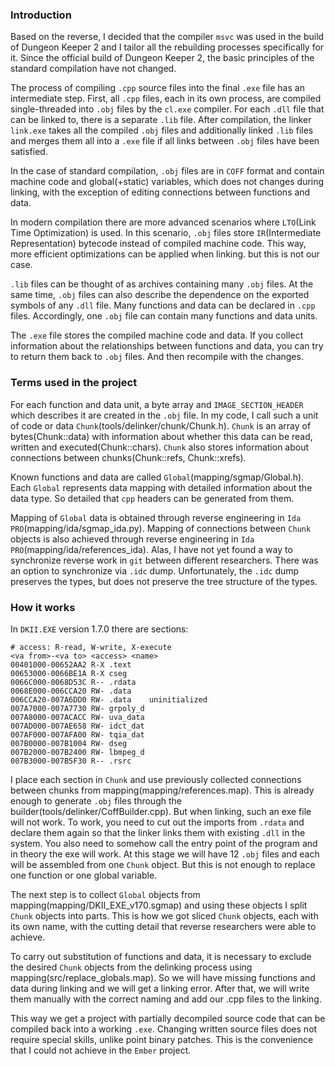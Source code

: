 
### Introduction
Based on the reverse, I decided that the compiler `msvc` was used in the build of Dungeon Keeper 2 and I tailor all the rebuilding processes specifically for it.
Since the official build of Dungeon Keeper 2, the basic principles of the standard compilation have not changed.

The process of compiling `.cpp` source files into the final `.exe` file has an intermediate step.
First, all `.cpp` files, each in its own process, are compiled single-threaded into `.obj` files by the `cl.exe` compiler.
For each `.dll` file that can be linked to, there is a separate `.lib` file.
After compilation, the linker `link.exe` takes all the compiled `.obj` files and additionally linked `.lib` files and merges them all into a `.exe` file if all links between `.obj` files have been satisfied.

In the case of standard compilation, `.obj` files are in `COFF` format and contain machine code and global(+static) variables,
which does not changes during linking, with the exception of editing connections between functions and data.

In modern compilation there are more advanced scenarios where `LTO`(Link Time Optimization) is used.
In this scenario, `.obj` files store `IR`(Intermediate Representation) bytecode instead of compiled machine code.
This way, more efficient optimizations can be applied when linking. but this is not our case.

`.lib` files can be thought of as archives containing many `.obj` files. At the same time, `.obj` files can also describe the dependence on the exported symbols of any `.dll` file.
Many functions and data can be declared in `.cpp` files. Accordingly, one `.obj` file can contain many functions and data units.

The `.exe` file stores the compiled machine code and data.
If you collect information about the relationships between functions and data, you can try to return them back to `.obj` files.
And then recompile with the changes.

### Terms used in the project
For each function and data unit, a byte array and `IMAGE_SECTION_HEADER` which describes it are created in the `.obj` file.
In my code, I call such a unit of code or data `Chunk`(tools/delinker/chunk/Chunk.h).
`Chunk` is an array of bytes(Chunk::data) with information about whether this data can be read, written and executed(Chunk::chars).
`Chunk` also stores information about connections between chunks(Chunk::refs, Chunk::xrefs).

Known functions and data are called `Global`(mapping/sgmap/Global.h).
Each `Global` represents data mapping with detailed information about the data type.
So detailed that `cpp` headers can be generated from them.

Mapping of `Global` data is obtained through reverse engineering in `Ida PRO`(mapping/ida/sgmap_ida.py).
Mapping of connections between `Chunk` objects is also achieved through reverse engineering in `Ida PRO`(mapping/ida/references_ida).
Alas, I have not yet found a way to synchronize reverse work in `git` between different researchers.
There was an option to synchronize via `.idc` dump. Unfortunately, the `.idc` dump preserves the types, but does not preserve the tree structure of the types.

### How it works
In `DKII.EXE` version 1.7.0 there are sections:
```
# access: R-read, W-write, X-execute
<va from>-<va to> <access> <name>
00401000-00652AA2 R-X .text
00653000-0066BE1A R-X cseg
0066C000-0068D53C R-- .rdata
0068E000-006CCA20 RW- .data
006CCA20-007A6DD0 RW- .data    uninitialized
007A7000-007A7730 RW- grpoly_d
007A8000-007ACACC RW- uva_data
007AD000-007AE658 RW- idct_dat
007AF000-007AFA00 RW- tqia_dat
007B0000-007B1004 RW- dseg
007B2000-007B2400 RW- lbmpeg_d
007B3000-007B5F30 R-- .rsrc
```
I place each section in `Chunk` and use previously collected connections between chunks from mapping(mapping/references.map).
This is already enough to generate `.obj` files through the builder(tools/delinker/CoffBuilder.cpp).
But when linking, such an exe file will not work.
To work, you need to cut out the imports from `.rdata` and declare them again so that the linker links them with existing `.dll` in the system.
You also need to somehow call the entry point of the program and in theory the exe will work.
At this stage we will have 12 `.obj` files and each will be assembled from one `Chunk` object.
But this is not enough to replace one function or one global variable.

The next step is to collect `Global` objects from mapping(mapping/DKII_EXE_v170.sgmap) and using these objects I split `Chunk` objects into parts.
This is how we got sliced `Chunk` objects, each with its own name, with the cutting detail that reverse researchers were able to achieve.

To carry out substitution of functions and data, it is necessary to exclude the desired `Chunk` objects from the delinking process using mapping(src/replace_globals.map).
So we will have missing functions and data during linking and we will get a linking error.
After that, we will write them manually with the correct naming and add our .cpp files to the linking.

This way we get a project with partially decompiled source code that can be compiled back into a working `.exe`.
Changing written source files does not require special skills, unlike point binary patches.
This is the convenience that I could not achieve in the `Ember` project.
